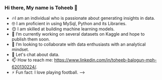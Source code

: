 ### Hi there, My name is Toheeb 👋

- 🔥I am an individual who is passionate about generating insights in data.
- 🤓 I am proficient in using MySql, Python and its Libraries.
- 😊 I am skilled at building machine learning models.
- 🔭 I’m currently working on several datasets on Kaggle and hope to publish them soon.
- 👯 I’m looking to collaborate with data enthusiasts with an analytical mindset.
- 💬 Let's chat about data.
- 📫 How to reach me: https://www.linkedin.com/in/toheeb-balogun-mph-620130224/.
- ⚡ Fun fact: I love playing football.
-->

